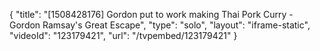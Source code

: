 {
    "title": "[1508428176] Gordon put to work making Thai Pork Curry - Gordon Ramsay's Great Escape",
    "type": "solo",
    "layout": "iframe-static",
    "videoId": "123179421",
    "url": "\/tvpembed\/123179421"
}